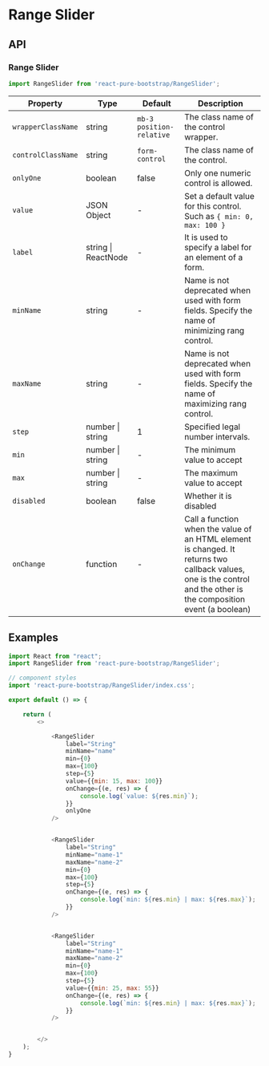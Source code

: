 # Range Slider


## API

### Range Slider
```js
import RangeSlider from 'react-pure-bootstrap/RangeSlider';
```
| Property | Type | Default | Description |
| --- | --- | --- | --- |
| `wrapperClassName` | string | `mb-3 position-relative` | The class name of the control wrapper. |
| `controlClassName` | string | `form-control` | The class name of the control. |
| `onlyOne` | boolean | false | Only one numeric control is allowed. |
| `value` | JSON Object | - | Set a default value for this control. Such as `{ min: 0, max: 100 }` |
| `label` | string \| ReactNode | - | It is used to specify a label for an element of a form. |
| `minName` | string | - | Name is not deprecated when used with form fields. Specify the name of minimizing rang control. |
| `maxName` | string | - | Name is not deprecated when used with form fields. Specify the name of maximizing rang control. |
| `step` | number \| string | 1 | Specified legal number intervals. |
| `min` | number \| string | - | The minimum value to accept |
| `max` | number \| string | - | The maximum value to accept |
| `disabled` | boolean | false | Whether it is disabled |
| `onChange` | function  | - | Call a function when the value of an HTML element is changed. It returns two callback values, one is the control and the other is the composition event (a boolean) |


## Examples

```js
import React from "react";
import RangeSlider from 'react-pure-bootstrap/RangeSlider';

// component styles
import 'react-pure-bootstrap/RangeSlider/index.css';

export default () => {

    return (
        <>

            <RangeSlider
                label="String"
                minName="name"
                min={0}
                max={100}
                step={5}
                value={{min: 15, max: 100}} 
                onChange={(e, res) => {
                    console.log(`value: ${res.min}`);
                }}
                onlyOne
            />


            <RangeSlider 
                label="String"
                minName="name-1"
                maxName="name-2"
                min={0} 
                max={100} 
                step={5} 
                onChange={(e, res) => {
                    console.log(`min: ${res.min} | max: ${res.max}`);
                }} 
            />


            <RangeSlider 
                label="String"
                minName="name-1"
                maxName="name-2"
                min={0} 
                max={100} 
                step={5} 
                value={{min: 25, max: 55}} 
                onChange={(e, res) => {
                    console.log(`min: ${res.min} | max: ${res.max}`);
                }} 
            />


        </>
    );
}
```